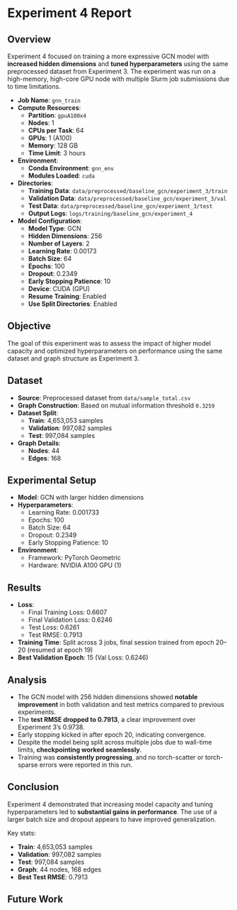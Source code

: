 # Experiment 4 Report

## Overview

Experiment 4 focused on training a more expressive GCN model with **increased hidden dimensions** and **tuned hyperparameters** using the same preprocessed dataset from Experiment 3. The experiment was run on a high-memory, high-core GPU node with multiple Slurm job submissions due to time limitations.

- **Job Name**: `gnn_train`
- **Compute Resources**:
  - **Partition**: `gpuA100x4`
  - **Nodes**: 1
  - **CPUs per Task**: 64
  - **GPUs**: 1 (A100)
  - **Memory**: 128 GB
  - **Time Limit**: 3 hours
- **Environment**:
  - **Conda Environment**: `gnn_env`
  - **Modules Loaded**: `cuda`
- **Directories**:
  - **Training Data**: `data/preprocessed/baseline_gcn/experiment_3/train`
  - **Validation Data**: `data/preprocessed/baseline_gcn/experiment_3/val`
  - **Test Data**: `data/preprocessed/baseline_gcn/experiment_3/test`
  - **Output Logs**: `logs/training/baseline_gcn/experiment_4`
- **Model Configuration**:
  - **Model Type**: GCN
  - **Hidden Dimensions**: 256
  - **Number of Layers**: 2
  - **Learning Rate**: 0.00173
  - **Batch Size**: 64
  - **Epochs**: 100
  - **Dropout**: 0.2349
  - **Early Stopping Patience**: 10
  - **Device**: CUDA (GPU)
  - **Resume Training**: Enabled
  - **Use Split Directories**: Enabled

## Objective

The goal of this experiment was to assess the impact of higher model capacity and optimized hyperparameters on performance using the same dataset and graph structure as Experiment 3.

## Dataset

- **Source**: Preprocessed dataset from `data/sample_total.csv`
- **Graph Construction**: Based on mutual information threshold `0.3259`
- **Dataset Split**:
  - **Train**: 4,653,053 samples
  - **Validation**: 997,082 samples
  - **Test**: 997,084 samples
- **Graph Details**:
  - **Nodes**: 44
  - **Edges**: 168

## Experimental Setup

- **Model**: GCN with larger hidden dimensions
- **Hyperparameters**:
  - Learning Rate: 0.001733
  - Epochs: 100
  - Batch Size: 64
  - Dropout: 0.2349
  - Early Stopping Patience: 10
- **Environment**:
  - Framework: PyTorch Geometric
  - Hardware: NVIDIA A100 GPU (1)

## Results

- **Loss**:
  - Final Training Loss: 0.6607
  - Final Validation Loss: 0.6246
  - Test Loss: 0.6261
  - Test RMSE: 0.7913
- **Training Time**: Split across 3 jobs, final session trained from epoch 20–20 (resumed at epoch 19)
- **Best Validation Epoch**: 15 (Val Loss: 0.6246)

## Analysis

- The GCN model with 256 hidden dimensions showed **notable improvement** in both validation and test metrics compared to previous experiments.
- The **test RMSE dropped to 0.7913**, a clear improvement over Experiment 3’s 0.9738.
- Early stopping kicked in after epoch 20, indicating convergence.
- Despite the model being split across multiple jobs due to wall-time limits, **checkpointing worked seamlessly**.
- Training was **consistently progressing**, and no torch-scatter or torch-sparse errors were reported in this run.

## Conclusion

Experiment 4 demonstrated that increasing model capacity and tuning hyperparameters led to **substantial gains in performance**. The use of a larger batch size and dropout appears to have improved generalization.

Key stats:
- **Train**: 4,653,053 samples
- **Validation**: 997,082 samples
- **Test**: 997,084 samples
- **Graph**: 44 nodes, 168 edges
- **Best Test RMSE**: 0.7913

## Future Work
